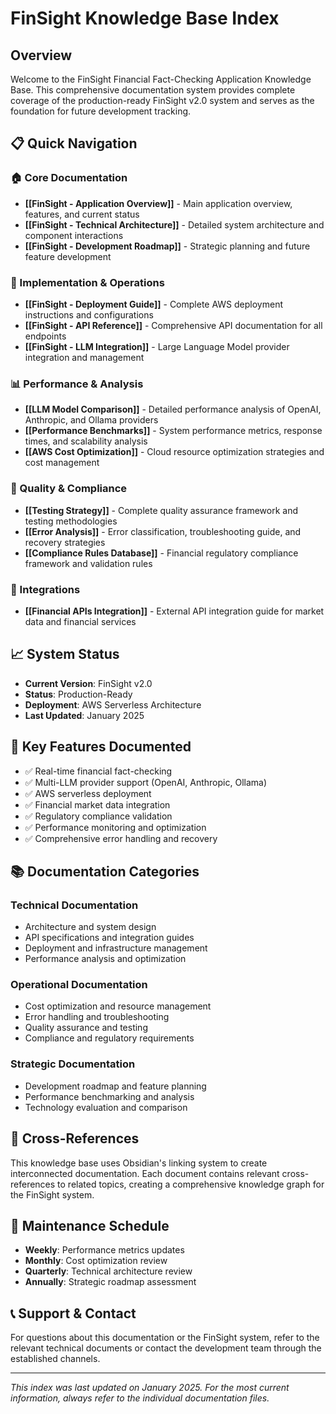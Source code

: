 # FinSight Knowledge Base Index

## Overview
Welcome to the FinSight Financial Fact-Checking Application Knowledge Base. This comprehensive documentation system provides complete coverage of the production-ready FinSight v2.0 system and serves as the foundation for future development tracking.

## 📋 Quick Navigation

### 🏠 Core Documentation
- **[[FinSight - Application Overview]]** - Main application overview, features, and current status
- **[[FinSight - Technical Architecture]]** - Detailed system architecture and component interactions
- **[[FinSight - Development Roadmap]]** - Strategic planning and future feature development

### 🚀 Implementation & Operations
- **[[FinSight - Deployment Guide]]** - Complete AWS deployment instructions and configurations
- **[[FinSight - API Reference]]** - Comprehensive API documentation for all endpoints
- **[[FinSight - LLM Integration]]** - Large Language Model provider integration and management

### 📊 Performance & Analysis
- **[[LLM Model Comparison]]** - Detailed performance analysis of OpenAI, Anthropic, and Ollama providers
- **[[Performance Benchmarks]]** - System performance metrics, response times, and scalability analysis
- **[[AWS Cost Optimization]]** - Cloud resource optimization strategies and cost management

### 🔧 Quality & Compliance
- **[[Testing Strategy]]** - Complete quality assurance framework and testing methodologies
- **[[Error Analysis]]** - Error classification, troubleshooting guide, and recovery strategies
- **[[Compliance Rules Database]]** - Financial regulatory compliance framework and validation rules

### 🔌 Integrations
- **[[Financial APIs Integration]]** - External API integration guide for market data and financial services

## 📈 System Status
- **Current Version**: FinSight v2.0
- **Status**: Production-Ready
- **Deployment**: AWS Serverless Architecture
- **Last Updated**: January 2025

## 🎯 Key Features Documented
- ✅ Real-time financial fact-checking
- ✅ Multi-LLM provider support (OpenAI, Anthropic, Ollama)
- ✅ AWS serverless deployment
- ✅ Financial market data integration
- ✅ Regulatory compliance validation
- ✅ Performance monitoring and optimization
- ✅ Comprehensive error handling and recovery

## 📚 Documentation Categories

### Technical Documentation
- Architecture and system design
- API specifications and integration guides
- Deployment and infrastructure management
- Performance analysis and optimization

### Operational Documentation
- Cost optimization and resource management
- Error handling and troubleshooting
- Quality assurance and testing
- Compliance and regulatory requirements

### Strategic Documentation
- Development roadmap and feature planning
- Performance benchmarking and analysis
- Technology evaluation and comparison

## 🔗 Cross-References
This knowledge base uses Obsidian's linking system to create interconnected documentation. Each document contains relevant cross-references to related topics, creating a comprehensive knowledge graph for the FinSight system.

## 🔄 Maintenance Schedule
- **Weekly**: Performance metrics updates
- **Monthly**: Cost optimization review
- **Quarterly**: Technical architecture review
- **Annually**: Strategic roadmap assessment

## 📞 Support & Contact
For questions about this documentation or the FinSight system, refer to the relevant technical documents or contact the development team through the established channels.

---

*This index was last updated on January 2025. For the most current information, always refer to the individual documentation files.*
